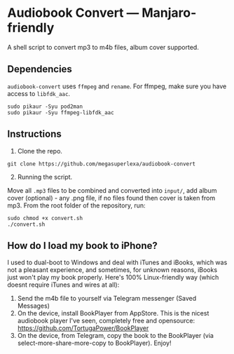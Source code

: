 # Audiobook Convert — Manjaro-friendly
A shell script to convert mp3 to m4b files, album cover supported.

## Dependencies
`audiobook-convert` uses `ffmpeg` and `rename`. For ffmpeg, make sure you have access to `libfdk_aac`.
```shell
sudo pikaur -Syu pod2man
sudo pikaur -Syu ffmpeg-libfdk_aac
```

## Instructions
1. Clone the repo.

```shell
git clone https://github.com/megasuperlexa/audiobook-convert
```

2. Running the script.

Move all `.mp3` files to be combined and converted into `input/`, add album cover (optional) - any .png file, if no files found then cover is taken from mp3.
From the root folder of the repository, run:
```shell 
sudo chmod +x convert.sh 
./convert.sh
```

## How do I load my book to iPhone?

I used to dual-boot to Windows and deal with iTunes and iBooks, which was not a pleasant experience, and sometimes, for unknown reasons, iBooks just won't play my book properly. Here's 100% Linux-friendly way (which doesnt require iTunes and wires at all):

1. Send the m4b file to yourself via Telegram messenger (Saved Messages)
2. On the device, install BookPlayer from AppStore. This is the nicest audiobook player I've seen, completely free and opensource: https://github.com/TortugaPower/BookPlayer
3. On the device, from Telegram, copy the book to the BookPlayer (via select-more-share-more-copy to BookPlayer). Enjoy!
